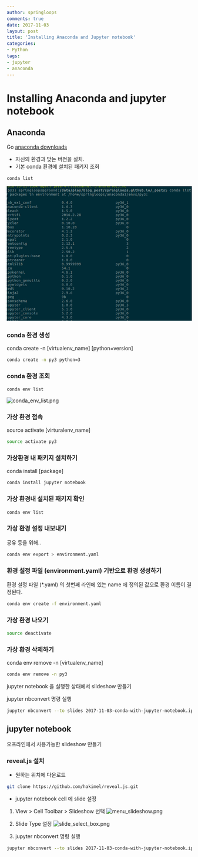 ```yaml
---
author: springloops
comments: true
date: 2017-11-03
layout: post
title: 'Installing Anaconda and Jupyter notebook'
categories:
- Python
tags:
- jupyter
- anaconda
---
```


# Installing Anaconda and jupyter notebook


## Anaconda


Go [anaconda downloads](https://www.continuum.io/downloads)

* 자신의 환경과 맞는 버전을 설치.
* 기본 conda 환경에 설치된 패키지 조회 

```bash
conda list
```
![conda_list.png](/imgs/_for_posts/2017-11-03-conda-with-jupyter-notebook/conda_list.png)

### conda 환경 생성

conda create -n [virtualenv_name] [python=version]

```bash
conda create -n py3 python=3
```


### conda 환경 조회

```bash
conda env list
```

![conda_env_list.png](/master/imgs/_for_posts/2017-11-03-conda-with-jupyter-notebook/conda_env_list.png)


### 가상 환경 접속

source activate [virturalenv_name]

```bash
source activate py3
```

### 가상환경 내 패키지 설치하기

conda install [package]

```bash
conda install jupyter notebook
```

### 가상 환경내 설치된 패키지 확인

```bash
conda env list
```

### 가상 환경 설정 내보내기

공유 등을 위해..

```bash
conda env export > environment.yaml
```

### 환경 설정 파일 (environment.yaml) 기반으로 환경 생성하기

환경 설정 파일 (*.yaml) 의 첫번째 라인에 있는 name 에 정의된 값으로 환경 이름이 결정된다.

```bash
conda env create -f environment.yaml
```

### 가상 환경 나오기

```bash
source deactivate
```

### 가상 환경 삭제하기

conda env remove -n [virtualenv_name]

```bash
conda env remove -n py3
```


jupyter notebook 을 실행한 상태에서 slideshow 만들기

jupyter nbconvert 명령 실행
```bash
jupyter nbconvert --to slides 2017-11-03-conda-with-jupyter-notebook.ipynb  --to slides --post serve
```


## jupyter notebook

오프라인에서 사용가능한 slideshow 만들기

### reveal.js 설치

* 원하는 위치에 다운로드
```bash
git clone https://github.com/hakimel/reveal.js.git
```

* jupyter notebook cell 에 slide 설정


1. View > Cell Toolbar > Slideshow 선택
![menu_slideshow.png](/master/imgs/_for_posts/2017-11-03-conda-with-jupyter-notebook/menu_slideshow.png)

2. Slide Type 설정
![slide_select_box.png](/master/imgs/_for_posts/2017-11-03-conda-with-jupyter-notebook/slide_select_box.png)

3. jupyter nbconvert 명령 실행
```bash
jupyter nbconvert --to slides 2017-11-03-conda-with-jupyter-notebook.ipynb --reveal-prefix=/data/play/reveal.js
```



```python

```
